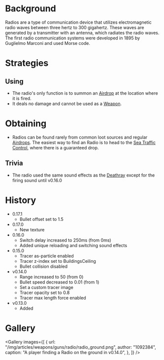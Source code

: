 <Stub />

# Background

Radios are a type of communication device that utilizes electromagnetic radio waves between three hertz to 300 gigahertz. These waves are generated by a transmitter with an antenna, which radiates the radio waves. The first radio communication systems were developed in 1895 by Guglielmo Marconi and used Morse code.

# Strategies

## Using

- The radio's only function is to summon an [Airdrop](/obstacles/airdrop_crate) at the location where it is fired.
- It deals no damage and cannot be used as a [Weapon](/weapons).

# Obtaining
- Radios can be found rarely from common loot sources and regular [Airdrops](/obstacles/airdrop_crate). The easiest way to find an Radio is to head to the [Sea Traffic Control](/buildings/sea_traffic_control), where there is a guaranteed drop.

## Trivia

- The radio used the same sound effects as the [Deathray](/weapons/guns/deathray) except for the firing sound until v0.16.0

# History

- 0.17.1
  - Bullet offset set to 1.5
- 0.17.0
  - New texture
- 0.16.0
  - Switch delay increased to 250ms (from 0ms)
  - Added unique reloading and switching sound effects
- 0.15.0
  - Tracer as-particle enabled
  - Tracer z-index set to BuildingsCeiling
  - Bullet collision disabled
- v0.14.0
  - Range increased to 50 (from 0)
  - Bullet speed decreased to 0.01 (from 1)
  - Set a custom tracer image
  - Tracer opacity set to 0.8
  - Tracer max length force enabled
- v0.13.0
  - Added

# Gallery

<Gallery
  images={[
    {
      url: "/img/articles/weapons/guns/radio/radio_ground.png",
      author: "1092384",
      caption: "A player finding a Radio on the ground in v0.14.0",
    },
  ]}
/>
